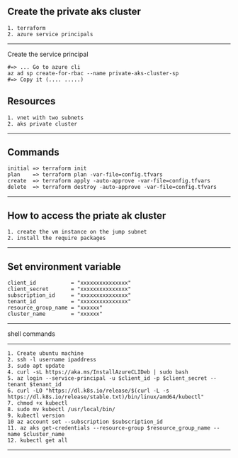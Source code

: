 Create the private aks cluster
---------- 
    1. terraform 
    2. azure service principals
---------- 
Create the service principal

    #=> ... Go to azure cli
    az ad sp create-for-rbac --name private-aks-cluster-sp
    #=> Copy it (.... .....)

Resources
---------- 
    1. vnet with two subnets
    2. aks private cluster 
---------- 

Commands
---------- 
    initial => terraform init
    plan    => terraform plan -var-file=config.tfvars
    create  => terraform apply -auto-approve -var-file=config.tfvars
    delete  => terraform destroy -auto-approve -var-file=config.tfvars
---------- 

How to access the priate ak cluster
-----------
    1. create the vm instance on the jump subnet
    2. install the require packages
-----------

Set environment variable
-----------
    client_id           = "xxxxxxxxxxxxxxx"
    client_secret       = "xxxxxxxxxxxxxxx"
    subscription_id     = "xxxxxxxxxxxxxxx"
    tenant_id           = "xxxxxxxxxxxxxxx"
    resource_group_name = "xxxxxx"
    cluster_name        = "xxxxxx"
-----------

shell commands

-----------
    1. Create ubuntu machine
    2. ssh -l username ipaddress
    3. sudo apt update
    4. curl -sL https://aka.ms/InstallAzureCLIDeb | sudo bash
    5. az login --service-principal -u $client_id -p $client_secret --tenant $tenant_id
    6. curl -LO "https://dl.k8s.io/release/$(curl -L -s https://dl.k8s.io/release/stable.txt)/bin/linux/amd64/kubectl"
    7. chmod +x kubectl
    8. sudo mv kubectl /usr/local/bin/
    9. kubectl version
    10 az account set --subscription $subscription_id
    11. az aks get-credentials --resource-group $resource_group_name --name $cluster_name
    12. kubectl get all
-----------
 